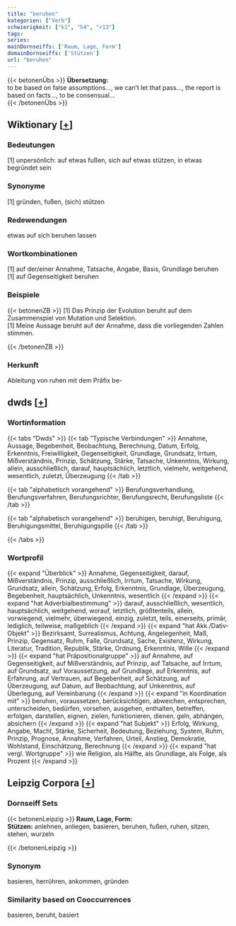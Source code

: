 ```yaml
---
title: "beruhen"
kategorien: ["Verb"]
schwierigkeit: ["k1", "h4", "r13"]
tags:
series:
mainDornseiffs: ['Raum, Lage, Form']
domainDornseiffs: ['Stützen']
url: "beruhen"
---
```


{{< betonenÜbs >}}
**Übersetzung:**  
to be based on false assumptions..., we can’t let that pass..., the report is based on facts..., to be consensual...  
{{< /betonenÜbs >}}

## Wiktionary [[+](https://de.wiktionary.org/wiki/beruhen)]

### Bedeutungen
[1] unpersönlich: auf etwas fußen, sich auf etwas stützen, in etwas begründet sein  

### Synonyme
[1] gründen, fußen, (sich) stützen  

### Redewendungen
etwas auf sich beruhen lassen  

### Wortkombinationen
[1] auf der/einer Annahme, Tatsache, Angabe, Basis, Grundlage beruhen  
[1] auf Gegenseitigkeit beruhen  

### Beispiele
{{< betonenZB >}}
[1] Das Prinzip der Evolution beruht auf dem Zusammenspiel von Mutation und Selektion.  
[1] Meine Aussage beruht auf der Annahme, dass die vorliegenden Zahlen stimmen.  

{{< /betonenZB >}}
### Herkunft
Ableitung von ruhen mit dem Präfix be-  



## dwds [[+](https://www.dwds.de/wb/beruhen)]

### Wortinformation
{{< tabs "Dwds" >}}
{{< tab "Typische Verbindungen" >}}
Annahme, Aussage, Begebenheit, Beobachtung, Berechnung, Datum, Erfolg, Erkenntnis, Freiwilligkeit, Gegenseitigkeit, Grundlage, Grundsatz, Irrtum, Mißverständnis, Prinzip, Schätzung, Stärke, Tatsache, Unkenntnis, Wirkung, allein, ausschließlich, darauf, hauptsächlich, letztlich, vielmehr, weitgehend, wesentlich, zuletzt, Überzeugung
{{< /tab >}}

{{< tab "alphabetisch vorangehend" >}}
Berufungsverhandlung, Berufungsverfahren, Berufungsrichter, Berufungsrecht, Berufungsliste
{{< /tab >}}

{{< tab "alphabetisch vorangehend" >}}
beruhigen, beruhigt, Beruhigung, Beruhigungsmittel, Beruhigungspille
{{< /tab >}}

{{< /tabs >}}

### Wortprofil
{{< expand "Überblick" >}} Annahme, Gegenseitigkeit, darauf, Mißverständnis, Prinzip, ausschließlich, Irrtum, Tatsache, Wirkung, Grundsatz, allein, Schätzung, Erfolg, Erkenntnis, Grundlage, Überzeugung, Begebenheit, hauptsächlich, Unkenntnis, wesentlich {{< /expand >}}
{{< expand "hat Adverbialbestimmung" >}} darauf, ausschließlich, wesentlich, hauptsächlich, weitgehend, worauf, letztlich, größtenteils, allein, vorwiegend, vielmehr, überwiegend, einzig, zuletzt, teils, einerseits, primär, lediglich, teilweise, maßgeblich {{< /expand >}}
{{< expand "hat Akk./Dativ-Objekt" >}} Bezirksamt, Surrealismus, Achtung, Angelegenheit, Maß, Prinzip, Gegensatz, Ruhm, Falle, Grundsatz, Sache, Existenz, Wirkung, Literatur, Tradition, Republik, Stärke, Ordnung, Erkenntnis, Wille {{< /expand >}}
{{< expand "hat Präpositionalgruppe" >}} auf Annahme, auf Gegenseitigkeit, auf Mißverständnis, auf Prinzip, auf Tatsache, auf Irrtum, auf Grundsatz, auf Voraussetzung, auf Grundlage, auf Erkenntnis, auf Erfahrung, auf Vertrauen, auf Begebenheit, auf Schätzung, auf Überzeugung, auf Datum, auf Beobachtung, auf Unkenntnis, auf Überlegung, auf Vereinbarung {{< /expand >}}
{{< expand "in Koordination mit" >}} beruhen, voraussetzen, berücksichtigen, abweichen, entsprechen, unterscheiden, bedürfen, vorsehen, ausgehen, enthalten, betreffen, erfolgen, darstellen, eignen, zielen, funktionieren, dienen, geln, abhängen, absichern {{< /expand >}}
{{< expand "hat Subjekt" >}} Erfolg, Wirkung, Angabe, Macht, Stärke, Sicherheit, Bedeutung, Beziehung, System, Ruhm, Prinzip, Prognose, Annahme, Verfahren, Urteil, Anstieg, Demokratie, Wohlstand, Einschätzung, Berechnung {{< /expand >}}
{{< expand "hat vergl. Wortgruppe" >}} wie Religion, als Hälfte, als Grundlage, als Folge, als Prozent {{< /expand >}}

## Leipzig Corpora [[+](https://corpora.uni-leipzig.de/en/res?word=beruhen&corpusId=deu_newscrawl-public_2018)]

### Dornseiff Sets
{{< betonenLeipzig >}}
**Raum, Lage, Form:**  
**Stützen:** anlehnen, anliegen, basieren, beruhen, fußen, ruhen, sitzen, stehen, wurzeln  

{{< /betonenLeipzig >}}

### Synonym
basieren, herrühren, ankommen, gründen


### Similarity based on Cooccurrences
basieren, beruht, basiert

